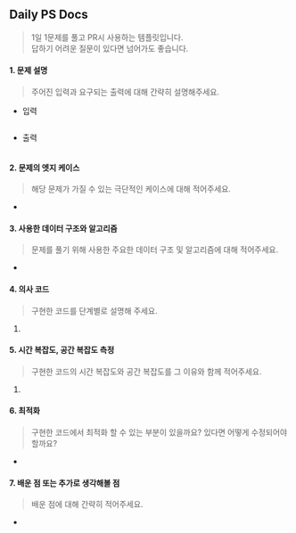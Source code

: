 ## Daily PS Docs

> 1일 1문제를 풀고 PR시 사용하는 템플릿입니다. <br />
> 답하기 어려운 질문이 있다면 넘어가도 좋습니다.

#### 1. **문제 설명**

> 주어진 입력과 요구되는 출력에 대해 간략히 설명해주세요.

- 입력

  ```js

  ```

- 출력

  ```js

  ```

#### 2. **문제의 엣지 케이스**

> 해당 문제가 가질 수 있는 극단적인 케이스에 대해 적어주세요.

-

#### 3. **사용한 데이터 구조와 알고리즘**

> 문제를 풀기 위해 사용한 주요한 데이터 구조 및 알고리즘에 대해 적어주세요.

-

#### 4. **의사 코드**

> 구현한 코드를 단계별로 설명해 주세요.

1.

#### 5. **시간 복잡도, 공간 복잡도 측정**

> 구현한 코드의 시간 복잡도와 공간 복잡도를 그 이유와 함께 적어주세요.

1.

#### 6. **최적화**

> 구현한 코드에서 최적화 할 수 있는 부분이 있을까요? 있다면 어떻게 수정되어야 할까요?

-

#### 7. **배운 점 또는 추가로 생각해볼 점**

> 배운 점에 대해 간략히 적어주세요.

-
